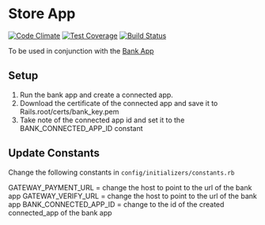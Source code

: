 # Store App

[![Code Climate](https://codeclimate.com/github/jvnill/store/badges/gpa.svg)](https://codeclimate.com/github/jvnill/store)
[![Test Coverage](https://codeclimate.com/github/jvnill/store/badges/coverage.svg)](https://codeclimate.com/github/jvnill/store)
[![Build Status](https://travis-ci.org/jvnill/store.svg?branch=master)](https://travis-ci.org/jvnill/store)

To be used in conjunction with the [Bank App](https://github.com/jvnill/bank)

## Setup

1. Run the bank app and create a connected app.
2. Download the certificate of the connected app and save it to Rails.root/certs/bank_key.pem
3. Take note of the connected app id and set it to the BANK_CONNECTED_APP_ID constant

## Update Constants

Change the following constants in `config/initializers/constants.rb`

GATEWAY_PAYMENT_URL = change the host to point to the url of the bank app
GATEWAY_VERIFY_URL = change the host to point to the url of the bank app
BANK_CONNECTED_APP_ID = change to the id of the created connected_app of the bank app
